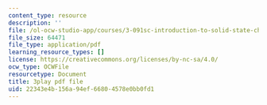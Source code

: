 ```yaml
---
content_type: resource
description: ''
file: /ol-ocw-studio-app/courses/3-091sc-introduction-to-solid-state-chemistry-fall-2010/22343e4b156a94ef66804578e0bb0fd1_5l_S8WwBVnM.pdf
file_size: 64471
file_type: application/pdf
learning_resource_types: []
license: https://creativecommons.org/licenses/by-nc-sa/4.0/
ocw_type: OCWFile
resourcetype: Document
title: 3play pdf file
uid: 22343e4b-156a-94ef-6680-4578e0bb0fd1
---
```

